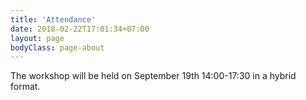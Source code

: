 ```yaml
---
title: 'Attendance'
date: 2018-02-22T17:01:34+07:00
layout: page
bodyClass: page-about
---
```


The workshop will be held on September 19th 14:00-17:30 in a hybrid format.


